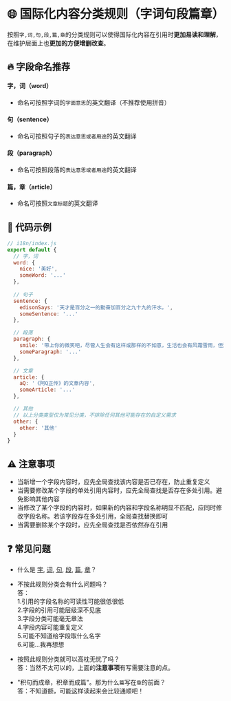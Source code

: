 # 🌐 国际化内容分类规则（字词句段篇章）
按照`字,词,句,段,篇,章`的分类规则可以使得国际化内容在引用时**更加易读和理解**，在维护层面上也**更加的方便增删改查**。  


## 🔥 字段命名推荐

#### 字，词（word）
+ 命名可按照字词的`字面意思`的英文翻译（不推荐使用拼音）

#### 句（sentence）
+ 命名可按照句子的`表达意思或者用途`的英文翻译

#### 段（paragraph）
+ 命名可按照段落的`表达意思或者用途`的英文翻译

#### 篇，章（article）
+ 命名可按照`文章标题`的英文翻译


## 📝 代码示例
```js
// i18n/index.js
export default {
  // 字，词
  word: {
    nice: '美好',
    someWord: '...'
  },
 
  // 句子
  sentence: {
    edisonSays: '天才是百分之一的勤奋加百分之九十九的汗水。',
    someSentence: '...'
  },

  // 段落
  paragraph: {
    smile: '带上你的微笑吧，尽管人生会有这样或那样的不如意，生活也会有风霜雪雨，但没有什么是过不去的，时间总会带来惊喜，你要知道，爱笑的人，命运一般都不会太差。',
    someParagraph: '...'
  },

  // 文章
  article: {
    aQ: '《阿Q正传》的文章内容',
    someArticle: '...'
  },

  // 其他
  // 以上分类类型仅为常见分类，不排除任何其他可能存在的自定义需求
  other: {
    other: '其他'
  }
}
```


## ⚠️ 注意事项
+ 当新增一个字段内容时，应先全局查找该内容是否已存在，防止重复定义
+ 当需要修改某个字段的单处引用内容时，应先全局查找是否存在多处引用。避免影响其他内容
+ 当修改了某个字段的内容时，如果新的内容和字段名称明显不匹配，应同时修改字段名称。若该字段存在多处引用，全局查找替换即可
+ 当需要删除某个字段时，应先全局查找是否依然存在引用


## ❓ 常见问题
+ 什么是
[字](https://baike.baidu.com/item/文字/612910),
[词](https://baike.baidu.com/item/词语/38321),
[句](https://baike.baidu.com/item/句子/4687927),
[段](https://baike.baidu.com/item/段落/568882),
[篇](https://baike.baidu.com/item/篇/3867450),
[章](https://baike.baidu.com/item/文章/5343)？

+ 不按此规则分类会有什么问题吗？  
答：  
1.引用的字段名称的可读性可能很低很低  
2.字段的引用可能层级深不见底  
3.字段分类可能毫无章法  
4.字段内容可能重复定义  
5.可能不知道给字段取什么名字  
6.可能...我再想想    
    
+ 按照此规则分类就可以高枕无忧了吗？  
答：当然不太可以的，上面的**注意事项**有写需要注意的点。

+ "积句而成章，积章而成篇"。那为什么`篇`写在`章`的前面？  
答：不知道额，可能这样读起来会比较通顺吧！
